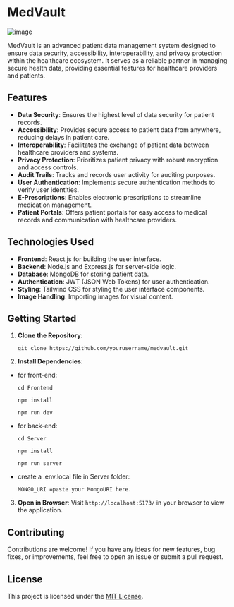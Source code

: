 # MedVault
![image](https://github.com/Yash636261/MedVault/assets/98970491/588225c5-3942-481e-8b8e-4dd8cd2c98c2)

MedVault is an advanced patient data management system designed to ensure data security, accessibility, interoperability, and privacy protection within the healthcare ecosystem. It serves as a reliable partner in managing secure health data, providing essential features for healthcare providers and patients.

## Features

- **Data Security**: Ensures the highest level of data security for patient records.
- **Accessibility**: Provides secure access to patient data from anywhere, reducing delays in patient care.
- **Interoperability**: Facilitates the exchange of patient data between healthcare providers and systems.
- **Privacy Protection**: Prioritizes patient privacy with robust encryption and access controls.
- **Audit Trails**: Tracks and records user activity for auditing purposes.
- **User Authentication**: Implements secure authentication methods to verify user identities.
- **E-Prescriptions**: Enables electronic prescriptions to streamline medication management.
- **Patient Portals**: Offers patient portals for easy access to medical records and communication with healthcare providers.

## Technologies Used

- **Frontend**: React.js for building the user interface.
- **Backend**: Node.js and Express.js for server-side logic.
- **Database**: MongoDB for storing patient data.
- **Authentication**: JWT (JSON Web Tokens) for user authentication.
- **Styling**: Tailwind CSS for styling the user interface components.
- **Image Handling**: Importing images for visual content.

## Getting Started

1. **Clone the Repository**:
   <pre><code>git clone https://github.com/yourusername/medvault.git</pre></code>
2. **Install Dependencies**:
- for front-end:
  <pre><code>cd Frontend</pre></code>
  <pre><code>npm install</pre></code>
  <pre><code>npm run dev</pre></code>
- for back-end:
  <pre><code>cd Server</pre></code>
  <pre><code>npm install</pre></code>
  <pre><code>npm run server</pre></code>
- create a .env.local file in Server folder:
  <pre><code>MONGO_URI =paste your MongoURI here.</pre></code>
   
3. **Open in Browser**: Visit `http://localhost:5173/` in your browser to view the application.

## Contributing

Contributions are welcome! If you have any ideas for new features, bug fixes, or improvements, feel free to open an issue or submit a pull request.

## License

This project is licensed under the [MIT License](LICENSE).
